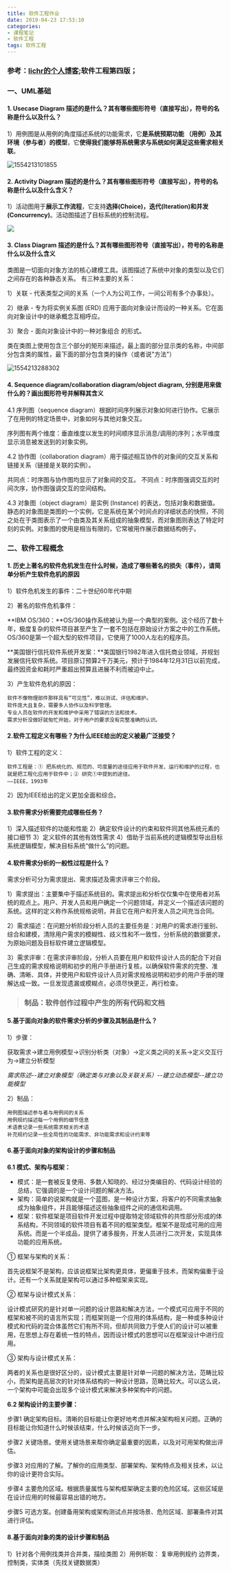 ```yaml
---
title: 软件工程作业
date: 2019-04-23 17:53:10
categories: 
- 课程笔记
- 软件工程
tags: 软件工程
---
```


### 参考：[lichr的个人博客](https://lichr3.github.io/categories/%E5%A4%A7%E5%AD%A6%E8%AF%BE%E7%A8%8B/%E8%BD%AF%E4%BB%B6%E5%B7%A5%E7%A8%8B%E5%AF%BC%E8%AE%BA/);软件工程第四版；

<!--more-->

### 一、UML基础

#### 1. Usecase Diagram 描述的是什么？其有哪些图形符号（直接写出），符号的名称是什么以及什么？

1）用例图是从用例的角度描述系统的功能需求，它**是系统预期功能 （用例）及其环境（参与者）的模型**，它**使得我们能够将系统需求与系统如何满足这些需求相关联**。

![1554213101855](/image/software-engineering/01.png)

#### 2. Activity Diagram 描述的是什么？其有哪些图形符号（直接写出），符号的名称是什么以及什么含义？

1）活动图用于**展示工作流程**，它支持**选择(Choice)，迭代(Iteration)和并发(Concurrency)**。活动图描述了目标系统的控制流程。

![](/image/software-engineering/02.png)

#### 3. Class Diagram 描述的是什么？其有哪些图形符号（直接写出），符号的名称是什么以及什么含义

类图是一切面向对象方法的核心建模工具。该图描述了系统中对象的类型以及它们之间存在的各种静态关系。
有三种主要的关系：

1）关联 - 代表类型之间的关系（一个人为公司工作，一间公司有多个办事处）。

2）继承 - 专为将实例关系图 (ERD) 应用于面向对象设计而设的一种关系。它在面向对象设计中的继承概念互相呼应。

3）聚合 - 面向对象设计中的一种对象组合 的形式。

类在类图上使用包含三个部分的矩形来描述，最上面的部分显示类的名称，中间部分包含类的属性，最下面的部分包含类的操作（或者说"方法"）

![1554213288302](/image/software-engineering/03.png)



#### 4. Sequence diagram/collaboration diagram/object diagram, 分别是用来做什么的？画出图形符号并解释其含义

4.1 序列图（sequence diagram）根据时间序列展示对象如何进行协作。它展示了在用例的特定场景中，对象如何与其他对象交互。

序列图有两个维度：垂直维度以发生的时间顺序显示消息/调用的序列；水平维度显示消息被发送到的对象实例。

4.2 协作图（collaboration diagram）用于描述相互协作的对象间的交互关系和链接关系（链接是关联的实例）。

共同点：时序图与协作图均显示了对象间的交互。
不同点：时序图强调交互的时间次序，协作图强调交互的空间结构。

4.3 对象图（object diagram）是实例 (Instance) 的表达，包括对象和数据值。静态的对象图是类图的一个实例，它是系统在某个时间点的详细状态的快照，不同之处在于类图表示了一个由类及其关系组成的抽象模型，而对象图则表达了特定时刻的实例。对象图的使用是相当有限的，它常被用作展示数据结构例子。



### 二、软件工程概念

#### 1. 历史上著名的软件危机发生在什么时候，造成了哪些著名的损失（事件），请简单分析产生软件危机的原因

1）软件危机发生的事件：二十世纪60年代中期

2）著名的软件危机事件：

**IBM OS/360：**OS/360操作系统被认为是一个典型的案例。这个经历了数十年，极度复杂的软件项目甚至产生了一套不包括在原始设计方案之中的工作系统。OS/360是第一个超大型的软件项目，它使用了1000人左右的程序员。

**美国银行信托软件系统开发案：**美国银行1982年进入信托商业领域，并规划发展信托软件系统。项目原订预算2千万美元，预计于1984年12月31日以前完成，最终因资金和耗时严重超出预算且进展不利而被迫中止。

3）产生软件危机的原因：

```
软件不像物理部件那样具有“可见性”，难以测试、评估和维护。
软件庞大且复杂，需要多人协作以及科学管理。
专业人员在软件的开发和维护中采用了错误的方法和技术。
需求分析没做好就匆忙开始，对于用户的要求没有完整准确的认识。
```

#### 2.软件工程定义有哪些？为什么IEEE给出的定义被最广泛接受？

1）软件工程的定义：

```
软件工程是：① 把系统化的、规范的、可度量的途径应用于软件开发、运行和维护的过程，也就是把工程化应用于软件中；② 研究①中提到的途径。								 ——IEEE，1993年
```

2）因为IEEE给出的定义更加全面和综合。

#### 3.软件需求分析需要完成哪些任务？

1）深入描述软件的功能和性能
2）确定软件设计的约束和软件同其他系统元素的接口细节
3）定义软件的其他有效性需求
4）借助于当前系统的逻辑模型导出目标系统逻辑模型，解决目标系统“做什么”的问题。

#### 4.软件需求分析的一般性过程是什么？

需求分析可分为需求提出、需求描述及需求评审三个阶段。

1）需求提出：主要集中于描述系统目的。需求提出和分析仅仅集中在使用者对系统的观点上。用户、开发人员和用户确定一个问题领域，并定义一个描述该问题的系统。这样的定义称作系统规格说明，并且它在用户和开发人员之间充当合同。

2）需求描述：在问题分析阶段分析人员的主要任务是：对用户的需求进行鉴别、综合和建模，清除用户需求的模糊性、歧义性和不一致性，分析系统的数据要求，为原始问题及目标软件建立逻辑模型。

3）需求评审：在需求评审阶段，分析人员要在用户和软件设计人员的配合下对自己生成的需求规格说明和初步的用户手册进行复核，以确保软件需求的完整、准确、清晰、具体，并使用户和软件设计人员对需求规格说明和初步的用户手册的理解达成一致。一旦发现遗漏或模糊点，必须尽快更正，再行检查。

>   ### 制品：软件创作过程中产生的所有代码和文档

#### 5.基于面向对象的软件需求分析的步骤及其制品是什么？

1）步骤：

获取需求->建立用例模型->识别分析类（对象）->定义类之间的关系->定义交互行为->建立分析模型

*需求陈述--建立对象模型（确定类与对象以及关联关系）--建立动态模型--建立功能模型*

2）制品：

```
用例图描述参与者与用例间的关系
用例规约描述每一个用例的细节信息
术语表记录一些系统需求相关的术语
补充规约记录一些全局性的功能需求、非功能需求和设计约束等
```

#### 6.基于面向对象的架构设计的步骤和制品

**6.1 模式、架构与框架：**

-   模式：是一套被反复使用、多数人知晓的、经过分类编目的、代码设计经验的总结，它强调的是一个设计问题的解决方法。
-   架构：简单的说架构就是一个蓝图，是一种设计方案，将客户的不同需求抽象成为抽象组件，并且能够描述这些抽象组件之间的通信和调用。
-   框架：软件框架是项目软件开发过程中提取特定领域软件的共性部分形成的体系结构，不同领域的软件项目有着不同的框架类型。框架不是现成可用的应用系统。而是一个半成品，提供了诸多服务，开发人员进行二次开发，实现具体功能的应用系统。

① 框架与架构的关系：

首先说框架不是架构，应该说框架比架构更具体，更偏重于技术，而架构偏重于设计。还有一个关系就是架构可以通过多种框架来实现。

② 框架与设计模式关系：

设计模式研究的是针对单一问题的设计思路和解决方法，一个模式可应用于不同的框架和被不同的语言所实现；而框架则是一个应用的体系结构，是一种或多种设计模式和代码的混合体虽然它们有所不同，但却共同致力于使人们的设计可以被重用，在思想上存在着统一性的特点，因而设计模式的思想可以在框架设计中进行应用。

③ 架构与设计模式关系：

两者的关系也是很好区分的，设计模式主要是针对单一问题的解决方法，范畴比较小，而架构是高层次的针对体系结构的一种设计思路，范畴比较大。可以这么说，一个架构中可能会出现多个设计模式来解决多种架构中的问题。

**6.2 架构设计的主要步骤：**

步骤1 确定架构目标。清晰的目标能让你更好地考虑并解决架构相关问题。正确的目标能让你知道什么时候该结束，什么时候该迈向下一步。

步骤2 关键场景。使用关键场景来帮你确定最重要的因素，以及对可用架构做出评估。

步骤3 对应用的了解。了解你的应用类型、部署架构、架构特点及相关技术，以让你的设计更符合实际。

步骤4 主要危险区域。根据质量属性与架构框架确定主要的危险区域。这些区域是在设计应用的时候最容易出错的地方。

步骤5 可选方案。创建备用架构或架构测试点并按场景、危险区域、部署条件对其进行评估。

#### 8.基于面向对象的类的设计步骤和制品

1）针对各个用例找类并合并类，描绘类图
2）用例析取：
	复审用例规约
	边界类，控制类，实体类（先找关键数据类）